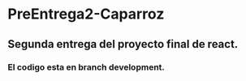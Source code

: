 # PreEntrega2-Caparroz
## Segunda entrega del proyecto final de react.
### El codigo esta en branch development.
